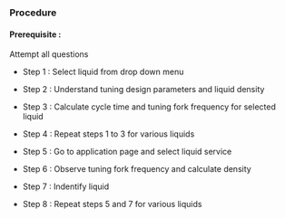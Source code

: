 ### Procedure
#### Prerequisite :


Attempt all questions  

- Step 1 : Select liquid from drop down menu

- Step 2 : Understand tuning design parameters and liquid density

- Step 3 : Calculate cycle time and tuning fork frequency for selected liquid

- Step 4 : Repeat steps 1 to 3 for various liquids

- Step 5 : Go to application page and select liquid service

- Step 6 : Observe tuning fork frequency and calculate density

- Step 7 : Indentify liquid

- Step 8 : Repeat steps 5 and 7 for various liquids
